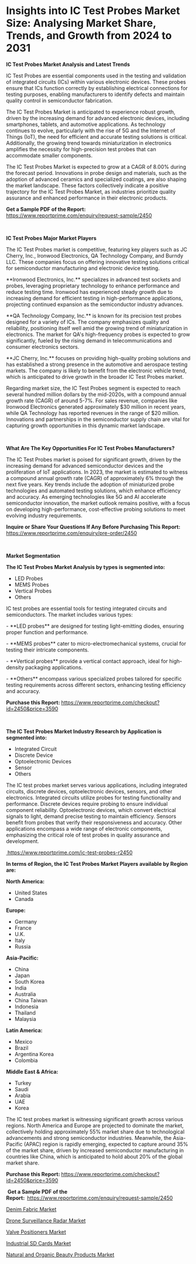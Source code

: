 <p><h1>Insights into IC Test Probes Market Size: Analysing Market Share, Trends, and Growth from 2024 to 2031</h1></p><p><strong>IC Test Probes Market Analysis and Latest Trends</strong></p>
<p><p>IC Test Probes are essential components used in the testing and validation of integrated circuits (ICs) within various electronic devices. These probes ensure that ICs function correctly by establishing electrical connections for testing purposes, enabling manufacturers to identify defects and maintain quality control in semiconductor fabrication.</p><p>The IC Test Probes Market is anticipated to experience robust growth, driven by the increasing demand for advanced electronic devices, including smartphones, tablets, and automotive applications. As technology continues to evolve, particularly with the rise of 5G and the Internet of Things (IoT), the need for efficient and accurate testing solutions is critical. Additionally, the growing trend towards miniaturization in electronics amplifies the necessity for high-precision test probes that can accommodate smaller components.</p><p>The IC Test Probes Market is expected to grow at a CAGR of 8.00% during the forecast period. Innovations in probe design and materials, such as the adoption of advanced ceramics and specialized coatings, are also shaping the market landscape. These factors collectively indicate a positive trajectory for the IC Test Probes Market, as industries prioritize quality assurance and enhanced performance in their electronic products.</p></p>
<p><strong>Get a Sample PDF of the Report:&nbsp;</strong> <a href="https://www.reportprime.com/enquiry/request-sample/2450?utm_campaign=10&utm_medium=2&utm_source=Github&utm_content=ia&utm_term=15112024&utm_id=ic-test-probes">https://www.reportprime.com/enquiry/request-sample/2450</a></p>
<p>&nbsp;</p>
<p><strong>IC Test Probes Major Market Players</strong></p>
<p><p>The IC Test Probes market is competitive, featuring key players such as JC Cherry, Inc., Ironwood Electronics, QA Technology Company, and Burndy LLC. These companies focus on offering innovative testing solutions critical for semiconductor manufacturing and electronic device testing.</p><p>**Ironwood Electronics, Inc.** specializes in advanced test sockets and probes, leveraging proprietary technology to enhance performance and reduce testing time. Ironwood has experienced steady growth due to increasing demand for efficient testing in high-performance applications, projecting continued expansion as the semiconductor industry advances.</p><p>**QA Technology Company, Inc.** is known for its precision test probes designed for a variety of ICs. The company emphasizes quality and reliability, positioning itself well amid the growing trend of miniaturization in electronics. The market for QA's high-frequency probes is expected to grow significantly, fueled by the rising demand in telecommunications and consumer electronics sectors.</p><p>**JC Cherry, Inc.** focuses on providing high-quality probing solutions and has established a strong presence in the automotive and aerospace testing markets. The company is likely to benefit from the electronic vehicle trend, which is anticipated to drive growth in the broader IC Test Probes market.</p><p>Regarding market size, the IC Test Probes segment is expected to reach several hundred million dollars by the mid-2020s, with a compound annual growth rate (CAGR) of around 5-7%. For sales revenue, companies like Ironwood Electronics generated approximately $30 million in recent years, while QA Technology has reported revenues in the range of $20 million. Innovations and partnerships in the semiconductor supply chain are vital for capturing growth opportunities in this dynamic market landscape.</p></p>
<p>&nbsp;</p>
<p><strong>What Are The Key Opportunities For IC Test Probes Manufacturers?</strong></p>
<p><p>The IC Test Probes market is poised for significant growth, driven by the increasing demand for advanced semiconductor devices and the proliferation of IoT applications. In 2023, the market is estimated to witness a compound annual growth rate (CAGR) of approximately 6% through the next five years. Key trends include the adoption of miniaturized probe technologies and automated testing solutions, which enhance efficiency and accuracy. As emerging technologies like 5G and AI accelerate semiconductor innovation, the market outlook remains positive, with a focus on developing high-performance, cost-effective probing solutions to meet evolving industry requirements.</p></p>
<p><strong>Inquire or Share Your Questions If Any Before Purchasing This Report:</strong> <a href="https://www.reportprime.com/enquiry/pre-order/2450?utm_campaign=10&utm_medium=2&utm_source=Github&utm_content=ia&utm_term=15112024&utm_id=ic-test-probes">https://www.reportprime.com/enquiry/pre-order/2450</a></p>
<p>&nbsp;</p>
<p><strong>Market Segmentation</strong></p>
<p><strong>The IC Test Probes Market Analysis by types is segmented into:</strong></p>
<p><ul><li>LED Probes</li><li>MEMS Probes</li><li>Vertical Probes</li><li>Others</li></ul></p>
<p><p>IC test probes are essential tools for testing integrated circuits and semiconductors. The market includes various types: </p><p>- **LED probes** are designed for testing light-emitting diodes, ensuring proper function and performance.</p><p>- **MEMS probes** cater to micro-electromechanical systems, crucial for testing their intricate components.</p><p>- **Vertical probes** provide a vertical contact approach, ideal for high-density packaging applications.</p><p>- **Others** encompass various specialized probes tailored for specific testing requirements across different sectors, enhancing testing efficiency and accuracy.</p></p>
<p><strong>Purchase this Report:&nbsp;</strong><a href="https://www.reportprime.com/checkout?id=2450&price=3590&utm_campaign=10&utm_medium=2&utm_source=Github&utm_content=ia&utm_term=15112024&utm_id=ic-test-probes">https://www.reportprime.com/checkout?id=2450&price=3590</a></p>
<p>&nbsp;</p>
<p><strong>The IC Test Probes Market Industry Research by Application is segmented into:</strong></p>
<p><ul><li>Integrated Circuit</li><li>Discrete Device</li><li>Optoelectronic Devices</li><li>Sensor</li><li>Others</li></ul></p>
<p><p>The IC test probes market serves various applications, including integrated circuits, discrete devices, optoelectronic devices, sensors, and other electronics. Integrated circuits utilize probes for testing functionality and performance. Discrete devices require probing to ensure individual component reliability. Optoelectronic devices, which convert electrical signals to light, demand precise testing to maintain efficiency. Sensors benefit from probes that verify their responsiveness and accuracy. Other applications encompass a wide range of electronic components, emphasizing the critical role of test probes in quality assurance and development.</p></p>
<p><a href="https://www.reportprime.com/ic-test-probes-r2450?utm_campaign=10&utm_medium=2&utm_source=Github&utm_content=ia&utm_term=15112024&utm_id=ic-test-probes">&nbsp;https://www.reportprime.com/ic-test-probes-r2450</a></p>
<p><strong>In terms of Region, the IC Test Probes Market Players available by Region are:</strong></p>
<p>
    <p> <strong> North America: </strong>
        <ul>
            <li>United States</li>
            <li>Canada</li>
        </ul>
        </p> 
    <p> <strong> Europe: </strong>
        <ul>
            <li>Germany</li>
            <li>France</li>
            <li>U.K.</li>
            <li>Italy</li>
            <li>Russia</li>
        </ul>
        </p> 
    <p> <strong> Asia-Pacific: </strong>
        <ul>
            <li>China</li>
            <li>Japan</li>
            <li>South Korea</li>
            <li>India</li>
            <li>Australia</li>
            <li>China Taiwan</li>
            <li>Indonesia</li>
            <li>Thailand</li>
            <li>Malaysia</li>
        </ul>
        </p> 
    <p> <strong> Latin America: </strong>
        <ul>
            <li>Mexico</li>
            <li>Brazil</li>
            <li>Argentina Korea</li>
            <li>Colombia</li>
        </ul>
        </p> 
    <p> <strong> Middle East & Africa: </strong>
        <ul>
            <li>Turkey</li>
            <li>Saudi</li>
            <li>Arabia</li>
            <li>UAE</li>
            <li>Korea</li>
        </ul>
    </p>
    </p>
<p><p>The IC test probes market is witnessing significant growth across various regions. North America and Europe are projected to dominate the market, collectively holding approximately 55% market share due to technological advancements and strong semiconductor industries. Meanwhile, the Asia-Pacific (APAC) region is rapidly emerging, expected to capture around 35% of the market share, driven by increased semiconductor manufacturing in countries like China, which is anticipated to hold about 20% of the global market share.</p></p>
<p><strong>Purchase this Report: </strong><a href="https://www.reportprime.com/checkout?id=2450&price=3590&utm_campaign=10&utm_medium=2&utm_source=Github&utm_content=ia&utm_term=15112024&utm_id=ic-test-probes">https://www.reportprime.com/checkout?id=2450&price=3590</a></p>
<p>&nbsp;<strong>Get a Sample PDF of the Report:&nbsp;&nbsp;</strong><a href="https://www.reportprime.com/enquiry/request-sample/2450?utm_campaign=10&utm_medium=2&utm_source=Github&utm_content=ia&utm_term=15112024&utm_id=ic-test-probes">https://www.reportprime.com/enquiry/request-sample/2450</a></p>
<p><strong></strong></p>
<p><p><a href="https://issuu.com/reportprime-2/docs/denim-fabric-market-size-2030.pptx_6c86e6ab656302?utm_campaign=10&utm_medium=2&utm_source=Github&utm_content=ia&utm_term=15112024&utm_id=ic-test-probes">Denim Fabric Market</a></p><p><a href="https://github.com/mahnoor2003/Market-Research-Report-List-6/blob/main/drone-surveillance-radar-market.md?utm_campaign=10&utm_medium=2&utm_source=Github&utm_content=ia&utm_term=15112024&utm_id=ic-test-probes">Drone Surveillance Radar Market</a></p><p><a href="https://issuu.com/reportprime-2/docs/valve-positioners-market-size-2030._8753ccffd29980?utm_campaign=10&utm_medium=2&utm_source=Github&utm_content=ia&utm_term=15112024&utm_id=ic-test-probes">Valve Positioners Market</a></p><p><a href="https://github.com/BryceTownsendr/Market-Research-Report-List-7/blob/main/industrial-sd-cards-market.md?utm_campaign=10&utm_medium=2&utm_source=Github&utm_content=ia&utm_term=15112024&utm_id=ic-test-probes">Industrial SD Cards Market</a></p><p><a href="https://www.linkedin.com/pulse/natural-organic-beauty-products-market-overview-global-crtjc?utm_campaign=10&utm_medium=2&utm_source=Github&utm_content=ia&utm_term=15112024&utm_id=ic-test-probes">Natural and Organic Beauty Products Market</a></p></p>